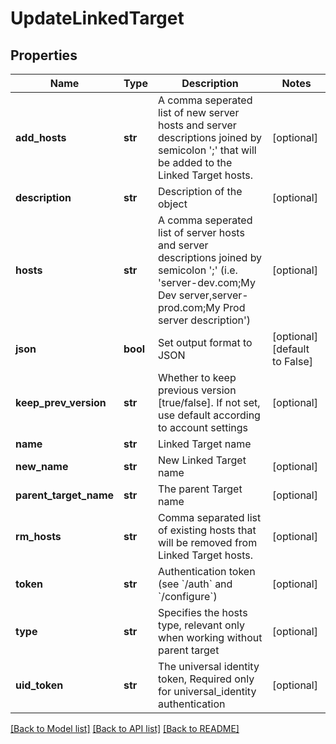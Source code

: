 # UpdateLinkedTarget

## Properties
Name | Type | Description | Notes
------------ | ------------- | ------------- | -------------
**add_hosts** | **str** | A comma seperated list of new server hosts and server descriptions joined by semicolon &#39;;&#39; that will be added to the Linked Target hosts. | [optional] 
**description** | **str** | Description of the object | [optional] 
**hosts** | **str** | A comma seperated list of server hosts and server descriptions joined by semicolon &#39;;&#39; (i.e. &#39;server-dev.com;My Dev server,server-prod.com;My Prod server description&#39;) | [optional] 
**json** | **bool** | Set output format to JSON | [optional] [default to False]
**keep_prev_version** | **str** | Whether to keep previous version [true/false]. If not set, use default according to account settings | [optional] 
**name** | **str** | Linked Target name | 
**new_name** | **str** | New Linked Target name | [optional] 
**parent_target_name** | **str** | The parent Target name | [optional] 
**rm_hosts** | **str** | Comma separated list of existing hosts that will be removed from Linked Target hosts. | [optional] 
**token** | **str** | Authentication token (see &#x60;/auth&#x60; and &#x60;/configure&#x60;) | [optional] 
**type** | **str** | Specifies the hosts type, relevant only when working without parent target | [optional] 
**uid_token** | **str** | The universal identity token, Required only for universal_identity authentication | [optional] 

[[Back to Model list]](../README.md#documentation-for-models) [[Back to API list]](../README.md#documentation-for-api-endpoints) [[Back to README]](../README.md)


